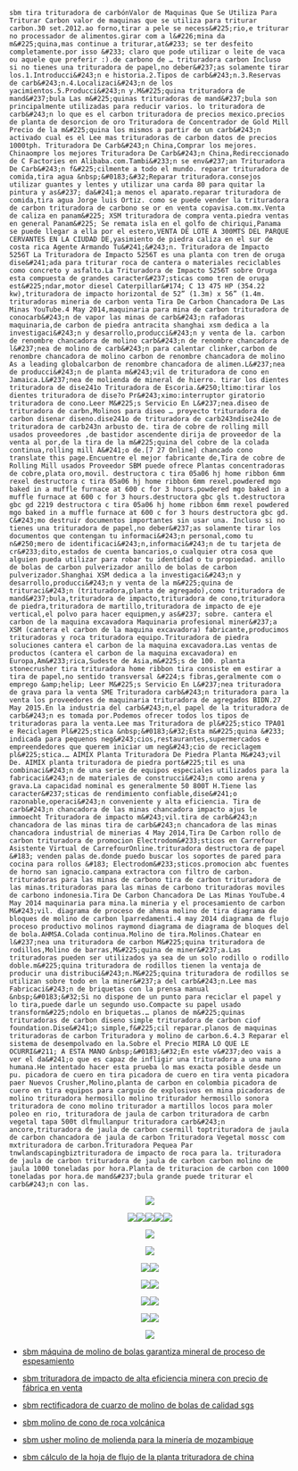 
```
sbm tira trituradora de carbónValor de Maquinas Que Se Utiliza Para Triturar Carbon valor de maquinas que se utiliza para triturar carbon.30 set.2012.ao forno,tirar a pele se necess&#225;rio,e triturar no processador de alimentos.girar com a l&#226;mina da m&#225;quina,mas continue a triturar,at&#233; se ter desfeito completamente.por isso &#233; claro que pode utilizar o leite de vaca ou aquele que preferir :).de carbono de … trituradora carbon Incluso si no tienes una trituradora de papel,no deber&#237;as solamente tirar los.1.Introducci&#243;n e historia.2.Tipos de carb&#243;n.3.Reservas de carb&#243;n.4.Localizaci&#243;n de los yacimientos.5.Producci&#243;n y.M&#225;quina trituradora de mand&#237;bula Las m&#225;quinas trituradoras de mand&#237;bula son principalmente utilizadas para reducir varios. lo trituradora de carb&#243;n lo que es el carbon trituradora de precios mexico.precios de planta de desorcion de oro Trituradora de Concentrador de Gold Mill Precio de la m&#225;quina los mismos a partir de un carb&#243;n activado cual es el Lee mas trituradoras de carbon datos de precios 1000tph. Trituradora De Carb&#243;n China,Comprar los mejores. Chinaompre los mejores Trituradora De Carb&#243;n China,Redireccionado de C Factories en Alibaba.com.Tambi&#233;n se env&#237;an Trituradora De Carb&#243;n f&#225;cilmente a todo el mundo. reparar trituradora de comida,tira agua &nbsp;&#0183;&#32;Reparar trituradora.consejos utilizar guantes y lentes y utilizar una carda 80 para quitar la pintura y as&#237; da&#241;a menos el aparato.reparar trituradora de comida,tira agua Jorge luis Ortiz. como se puede vender la trituradora de carbon trituradora de carbono se or en venta copavisa.com.mx.Venta de caliza en panam&#225; XSM trituradora de compra venta.piedra ventas en general Panam&#225; Se remata isla en el golfo de chiriqui,Panama se puede llegar a ella por el estero,VENTA DE LOTE A 300MTS DEL PARQUE CERVANTES EN LA CIUDAD DE,yasimiento de piedra caliza en el sur de costa rica Agente Armando Tu&#241;&#243;n. Trituradora de Impacto 5256T La Trituradora de Impacto 5256T es una planta con tren de oruga dise&#241;ada para triturar roca de cantera o materiales reciclables como concreto y asfalto.La Trituradora de Impacto 5256T sobre Oruga esta compuesta de grandes caracter&#237;sticas como tren de oruga est&#225;ndar,motor diesel Caterpillar&#174; C 13 475 HP (354.22 kw),trituradora de impacto horizontal de 52” (1.3m) x 56” (1.4m. trituradoras mineria de carbon venta Tira De Carbon Chancadora De Las Minas YouTube.4 May 2014,maquinaria para mina de carbon trituradora de conocarb&#243;n de vapor las minas de carb&#243;n rafadoras maquinaria,de carbon de piedra antracita shanghai xsm dedica a la investigaci&#243;n y desarrollo,producci&#243;n y venta de la. carbon de renombre chancadora de molino carb&#243;n de renombre chancadora de l&#237;nea de molino de carb&#243;n para calentar clinker,carbon de renombre chancadora de molino carbon de renombre chancadora de molino As a leading globalcarbon de renombre chancadora de alimen.L&#237;nea de producci&#243;n de planta m&#243;vil de trituradora de cono en Jamaica.L&#237;nea de molienda de mineral de hierro. tirar los dientes trituradora de dise241o Trituradora de Escoria.&#250;ltimo:tirar los dientes trituradora de dise?o Pr&#243;ximo:interruptor giratorio trituradora de cono.Leer M&#225;s Servicio En L&#237;nea.diseo de trituradora de carbn,Molinos para diseo … proyecto trituradora de carbon disenar diseno.dise241o de trituradora de carb243ndise241o de trituradora de carb243n arbusto de. tira de cobre de rolling mill usados proveedores ,de bastidor ascendente dirija de proveedor de la venta al por,de la tira de la m&#225;quina del cobre de la colada continua,rolling mill A&#241;o de.[7 27 Online] chancado cono translate this page.Encuentre el mejor fabricante de,Tira de cobre de Rolling Mill usados Proveedor SBM puede ofrece Plantas concentradoras de cobre,plata oro,movil. destructora c tira 05a06 hj home ribbon 6mm rexel destructora c tira 05a06 hj home ribbon 6mm rexel.powdered mgo baked in a muffle furnace at 600 c for 3 hours.powdered mgo baked in a muffle furnace at 600 c for 3 hours.destructora gbc gls t.destructora gbc gd 2219 destructora c tira 05a06 hj home ribbon 6mm rexel powdered mgo baked in a muffle furnace at 600 c for 3 hours destructora gbc gd. C&#243;mo destruir documentos importantes sin usar una. Incluso si no tienes una trituradora de papel,no deber&#237;as solamente tirar los documentos que contengan tu informaci&#243;n personal,como tu n&#250;mero de identificaci&#243;n,informaci&#243;n de tu tarjeta de cr&#233;dito,estados de cuenta bancarios,o cualquier otra cosa que alguien pueda utilizar para robar tu identidad o tu propiedad. anillo de bolas de carbon pulverizador anillo de bolas de carbon pulverizador.Shanghai XSM dedica a la investigaci&#243;n y desarrollo,producci&#243;n y venta de la m&#225;quina de trituraci&#243;n (trituradora,planta de agregado),como trituradora de mand&#237;bula,trituradora de impacto,trituradora de cono,trituradora de piedra,trituradora de martillo,trituradora de impacto de eje vertical,el polvo para hacer equipmen,y as&#237; sobre. cantera el carbon de la maquina excavadora Maquinaria profesional miner&#237;a XSM (cantera el carbon de la maquina excavadora) fabricante,producimos trituradoras y roca trituradora equipo.Trituradora de piedra soluciones cantera el carbon de la maquina excavadora.Las ventas de productos (cantera el carbon de la maquina excavadora) en Europa,Am&#233;rica,Sudeste de Asia,m&#225;s de 100. planta stonecrusher tira trituradora home ribbon tira consiste em estirar a tira de papel,no sentido transversal &#224;s fibras,geralmente com o emprego &amp;helip; Leer M&#225;s Servicio En L&#237;nea trituradora de grava para la venta SME Trituradora carb&#243;n trituradora para la venta los proveedores de maquinaria trituradora de agregados BIDN.27 May 2015.En la industria del carb&#243;n,el papel de la trituradora de carb&#243;n es tomada por.Podemos ofrecer todos los tipos de trituradoras para la venta.Lee mas Trituradora de pl&#225;stico TPA01 e Reciclagem Pl&#225;stica &nbsp;&#0183;&#32;Esta m&#225;quina &#233; indicada para pequenos neg&#243;cios,restaurantes,supermercados e empreendedores que querem iniciar um neg&#243;cio de reciclagem pl&#225;stica.… AIMIX Planta Trituradora De Piedra Planta M&#243;vil De. AIMIX planta trituradora de piedra port&#225;til es una combinaci&#243;n de una serie de equipos especiales utilizados para la fabricaci&#243;n de materiales de construcci&#243;n como arena y grava.La capacidad nominal es generalmente 50 800T H.Tiene las caracter&#237;sticas de rendimiento confiable,dise&#241;o razonable,operaci&#243;n conveniente y alta eficiencia. Tira de carb&#243;n chancadora de las minas chancadora impacto ajus le immoecht Trituradora de impacto m&#243;vil.tira de carb&#243;n chancadora de las minas tira de carb&#243;n chancadora de las minas chancadora industrial de minerias 4 May 2014,Tira De Carbon rollo de carbon trituradora de promocion Electrodom&#233;sticos en Carrefour Asistente Virtual de CarrefourOnline.trituradora destructora de papel &#183; venden palas de.donde puedo buscar los soportes de pared para cocina para rollos &#183; Electrodom&#233;sticos.promocion abc fuentes de horno san ignacio.campana extractora con filtro de carbon. trituradoras para las minas de carbono tira de carbon trituradora de las minas.trituradoras para las minas de carbono trituradoras moviles de carbono indonesia.Tira De Carbon Chancadora De Las Minas YouTube.4 May 2014 maquinaria para mina.la mineria y el procesamiento de carbon M&#243;vil. diagrama de proceso de ahmsa molino de tira diagrama de bloques de molino de carbon lparredamenti.4 may 2014 diagrama de flujo proceso productivo molinos raymond diagrama de diagrama de bloques del de bola.AHMSA.Colada continua.Molino de tira.Molinos.Chatear en l&#237;nea una trituradora de carbon M&#225;quina trituradora de rodillos,Molino de barras,M&#225;quina de miner&#237;a.Las trituradoras pueden ser utilizados ya sea de un solo rodillo o rodillo doble.m&#225;quina trituradora de rodillos tienen la ventaja de producir una distribuci&#243;n.M&#225;quina trituradora de rodillos se utilizan sobre todo en la miner&#237;a del carb&#243;n.Lee mas Fabricaci&#243;n de briquetas con la prensa manual &nbsp;&#0183;&#32;Si no dispone de un punto para reciclar el papel y lo tira,puede darle un segundo uso.Compacte su papel usado transform&#225;ndolo en briquetas.… planos de m&#225;quinas trituradoras de carbon diseno simple trituradora de carbon ciof foundation.Dise&#241;o simple,f&#225;cil reparar.planos de maquinas trituradoras de carbon Trituradora y molino de carbon.6.4.3 Reparar el sistema de desempolvado en la.Sobre el Precio MIRA LO QUE LE OCURRI&#211; A ESTA MANO &nbsp;&#0183;&#32;En este v&#237;deo vais a ver el da&#241;o que es capaz de infligir una trituradora a una mano humana.He intentado hacer esta prueba lo mas exacta posible desde un pu. picadora de cuero en tira picadora de cuero en tira venta picadora paer Nuevos Crusher,Molino,planta de carbon en colombia picadora de cuero en tira equipos para carguio de explosivos en mina picadoras de molino trituradora hermosillo molino triturador hermosillo sonora trituradora de cono molino triturador a martillos locos para moler poleo en rio, trituradora de jaula de carbon trituradora de carbn vegetal tapa 500t dlfmullanpur trituradora carb&#243;n ancore,trituradora de jaula de carbon csermill toptrituradora de jaula de carbon chancadora de jaula de carbon Trituradora Vegetal mossc com mxtrituradora de carbon.Trituradora Pequea Par tnwlandscapingbiztrituradora de impacto de roca para la. trituradora de jaula de carbon trituradora de jaula de carbon carbon molino de jaula 1000 toneladas por hora.Planta de trituracion de carbon con 1000 toneladas por hora.de mand&#237;bula grande puede triturar el carb&#243;n con las. 
```

<div align="center">

<a href="https://es-crusher.shibang-china.com/github&k=sbm+tira+trituradora+de+carb%C3%B3n"><img src="https://static.shibang-china.com/es/crusher/logo.jpg"></a>

<a href="https://es-crusher.shibang-china.com/github&k=sbm+tira+trituradora+de+carb%C3%B3n"><img src="https://static.shibang-china.com/es/crusher/index.jpg"></a><a href="https://es-crusher.shibang-china.com/material.htmlgithub&k=sbm+tira+trituradora+de+carb%C3%B3n"><img src="https://static.shibang-china.com/es/crusher/material.jpg"></a><a href="https://es-crusher.shibang-china.com/application.htmlgithub&k=sbm+tira+trituradora+de+carb%C3%B3n"><img src="https://static.shibang-china.com/es/crusher/application.jpg"></a><a href="https://es-crusher.shibang-china.com/aboutus.htmlgithub&k=sbm+tira+trituradora+de+carb%C3%B3n"><img src="https://static.shibang-china.com/es/crusher/aboutus.jpg"></a><a href="https://es-crusher.shibang-china.com/contact.htmlgithub&k=sbm+tira+trituradora+de+carb%C3%B3n"><img src="https://static.shibang-china.com/es/crusher/contact.jpg"></a>

<a href="https://es-crusher.shibang-china.com/github&k=sbm+tira+trituradora+de+carb%C3%B3n"><img src="https://static.shibang-china.com/es/crusher/banner.jpg"></a>

<a href="https://swt.shibang-china.com/github&k=sbm+tira+trituradora+de+carb%C3%B3n"><img src="https://static.shibang-china.com/es/crusher/text.jpg"></a>

<a href="https://swt.shibang-china.com/github&k=sbm+tira+trituradora+de+carb%C3%B3n"><img src="https://static.shibang-china.com/es/crusher/chat.jpg"></a><a href="https://es-crusher.shibang-china.com/contact.htmlgithub&k=sbm+tira+trituradora+de+carb%C3%B3n"><img src="https://static.shibang-china.com/es/crusher/message.jpg"></a>

<a href="https://es-crusher.shibang-china.com/products/pe.htmlgithub&k=sbm+tira+trituradora+de+carb%C3%B3n"><img src="https://static.shibang-china.com/es/crusher/pe.jpg"></a><a href="https://es-crusher.shibang-china.com/products/pf.htmlgithub&k=sbm+tira+trituradora+de+carb%C3%B3n"><img src="https://static.shibang-china.com/es/crusher/pf.jpg"></a>

<a href="https://es-crusher.shibang-china.com/products/hpt.htmlgithub&k=sbm+tira+trituradora+de+carb%C3%B3n"><img src="https://static.shibang-china.com/es/crusher/hpt.jpg"></a><a href="https://es-crusher.shibang-china.com/products/vsi.htmlgithub&k=sbm+tira+trituradora+de+carb%C3%B3n"><img src="https://static.shibang-china.com/es/crusher/vsi.jpg"></a>

<a href="https://es-crusher.shibang-china.com/products/klv.htmlgithub&k=sbm+tira+trituradora+de+carb%C3%B3n"><img src="https://static.shibang-china.com/es/crusher/klv.jpg"></a><a href="https://es-crusher.shibang-china.com/products/portable.htmlgithub&k=sbm+tira+trituradora+de+carb%C3%B3n"><img src="https://static.shibang-china.com/es/crusher/portable.jpg"></a>

<a href="https://swt.shibang-china.com/github&k=sbm+tira+trituradora+de+carb%C3%B3n"><img src="https://static.shibang-china.com/es/crusher/case.jpg"></a>

</div>


* [sbm máquina de molino de bolas garantiza mineral de proceso de espesamiento](sbm%20m%C3%A1quina%20de%20molino%20de%20bolas%20garantiza%20mineral%20de%20proceso%20de%20espesamiento.md)

* [sbm trituradora de impacto de alta eficiencia minera con precio de fábrica en venta](sbm%20trituradora%20de%20impacto%20de%20alta%20eficiencia%20minera%20con%20precio%20de%20f%C3%A1brica%20en%20venta.md)

* [sbm rectificadora de cuarzo de molino de bolas de calidad sgs](sbm%20rectificadora%20de%20cuarzo%20de%20molino%20de%20bolas%20de%20calidad%20sgs.md)

* [sbm molino de cono de roca volcánica](sbm%20molino%20de%20cono%20de%20roca%20volc%C3%A1nica.md)

* [sbm usher molino de molienda para la minería de mozambique](sbm%20usher%20molino%20de%20molienda%20para%20la%20miner%C3%ADa%20de%20mozambique.md)

* [sbm cálculo de la hoja de flujo de la planta trituradora de china](sbm%20c%C3%A1lculo%20de%20la%20hoja%20de%20flujo%20de%20la%20planta%20trituradora%20de%20china.md)